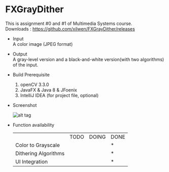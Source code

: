 # FXGrayDither
This is assignment #0 and #1 of Multimedia Systems course.   
Downloads : https://github.com/xilwen/FXGrayDither/releases
* Input  
A color image (JPEG format)  
* Output  
A gray-level version and a black-and-white version(with two algorithms) of the input.  
* Build Prerequisite  
  1. openCV 3.3.0
  2. JavaFX & Java 8 & JFoenix
  3. IntelliJ IDEA (for project file, optional)  
* Screenshot  
  
  ![alt tag](https://raw.githubusercontent.com/xilwen/FXGrayDither/master/Screenshot.jpg)

* Function availability
  <table><tr><td></td><td>TODO</td><td>DOING</td><td>DONE</td></tr>
<tr><td>Color to Grayscale</td><td></td><td></td><td>*</td></tr>
<tr><td>Dithering Algorithms</td><td></td><td></td><td>*</td></tr>
<tr><td>UI Integration</td><td></td><td></td><td>*</td></tr></table>
